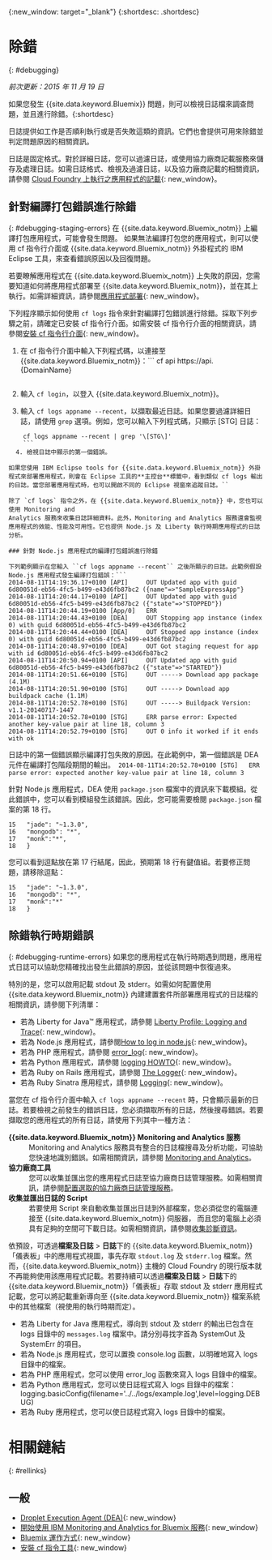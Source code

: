 {:new_window: target="_blank"}
{:shortdesc: .shortdesc}

# 除錯
{: #debugging}

*前次更新：2015 年 11 月 19 日*

如果您發生 {{site.data.keyword.Bluemix}} 問題，則可以檢視日誌檔來調查問題，並且進行除錯。{:shortdesc}

日誌提供如工作是否順利執行或是否失敗這類的資訊。它們也會提供可用來除錯並判定問題原因的相關資訊。

日誌是固定格式。對於詳細日誌，您可以過濾日誌，或使用協力廠商記載服務來儲存及處理日誌。如需日誌格式、檢視及過濾日誌，以及協力廠商記載的相關資訊，請參閱 [Cloud Foundry 上執行之應用程式的記載](../manageapps/monitoringandlogging.html#logging_for_bluemix_apps){: new_window}。


## 針對編譯打包錯誤進行除錯
{: #debugging-staging-errors}
在 {{site.data.keyword.Bluemix_notm}} 上編譯打包應用程式，可能會發生問題。
如果無法編譯打包您的應用程式，則可以使用 cf 指令行介面或 {{site.data.keyword.Bluemix_notm}} 外掛程式的 IBM Eclipse 工具，來查看錯誤原因以及回復問題。

若要瞭解應用程式在 {{site.data.keyword.Bluemix_notm}} 上失敗的原因，您需要知道如何將應用程式部署至 {{site.data.keyword.Bluemix_notm}}，並在其上執行。如需詳細資訊，請參閱[應用程式部署](../manageapps/deployingapps.html#appdeploy){: new_window}。

下列程序顯示如何使用 `cf logs` 指令來針對編譯打包錯誤進行除錯。採取下列步驟之前，請確定已安裝 cf 指令行介面。如需安裝 cf 指令行介面的相關資訊，請參閱[安裝 cf 指令行介面](../starters/install_cli.html){: new_window}。

  1. 在 cf 指令行介面中輸入下列程式碼，以連接至 {{site.data.keyword.Bluemix_notm}}：```
	 cf api https://api.{DomainName}
	 ```
	 
  2. 輸入 `cf login`，以登入 {{site.data.keyword.Bluemix_notm}}。
  
  3. 輸入 `cf logs appname --recent`，以擷取最近日誌。如果您要過濾詳細日誌，請使用 `grep` 選項。例如，您可以輸入下列程式碼，只顯示 [STG] 日誌：
```
	cf logs appname --recent | grep '\[STG\]'
	```
  4. 檢視日誌中顯示的第一個錯誤。
  
如果您使用 IBM Eclipse tools for {{site.data.keyword.Bluemix_notm}} 外掛程式來部署應用程式，則會在 Eclipse 工具的**主控台**標籤中，看到類似 cf logs 輸出的日誌。當您部署應用程式時，也可以開啟不同的 Eclipse 視窗來追蹤日誌。``

除了 `cf logs` 指令之外，在 {{site.data.keyword.Bluemix_notm}} 中，您也可以使用 Monitoring and
Analytics 服務來收集日誌詳細資料。此外，Monitoring and Analytics 服務還會監視應用程式的效能、性能及可用性。它也提供 Node.js 及 Liberty 執行時期應用程式的日誌分析。  

### 針對 Node.js 應用程式的編譯打包錯誤進行除錯

下列範例顯示在您輸入 ``cf logs appname --recent`` 之後所顯示的日誌。此範例假設 Node.js 應用程式發生編譯打包錯誤：```
2014-08-11T14:19:36.17+0100 [API]     OUT Updated app with guid 6d80051d-eb56-4fc5-b499-e43d6fb87bc2 ({name"=>"SampleExpressApp"}
2014-08-11T14:20:44.17+0100 [API]     OUT Updated app with guid 6d80051d-eb56-4fc5-b499-e43d6fb87bc2 ({"state"=>"STOPPED"})
2014-08-11T14:20:44.19+0100 [App/0]   ERR
2014-08-11T14:20:44.43+0100 [DEA]     OUT Stopping app instance (index 0) with guid 6d80051d-eb56-4fc5-b499-e43d6fb87bc2
2014-08-11T14:20:44.44+0100 [DEA]     OUT Stopped app instance (index 0) with guid 6d80051d-eb56-4fc5-b499-e43d6fb87bc2
2014-08-11T14:20:48.97+0100 [DEA]     OUT Got staging request for app with id 6d80051d-eb56-4fc5-b499-e43d6fb87bc2
2014-08-11T14:20:50.94+0100 [API]     OUT Updated app with guid 6d80051d-eb56-4fc5-b499-e43d6fb87bc2 ({"state"=>"STARTED"})
2014-08-11T14:20:51.66+0100 [STG]     OUT -----> Download app package (4.1M)
2014-08-11T14:20:51.90+0100 [STG]     OUT -----> Download app buildpack cache (1.1M)
2014-08-11T14:20:52.78+0100 [STG]     OUT -----> Buildpack Version: v1.1-20140717-1447
2014-08-11T14:20:52.78+0100 [STG]     ERR parse error: Expected another key-value pair at line 18, column 3
2014-08-11T14:20:52.79+0100 [STG]     OUT 0 info it worked if it ends with ok
```

日誌中的第一個錯誤顯示編譯打包失敗的原因。在此範例中，第一個錯誤是 DEA 元件在編譯打包階段期間的輸出。```
2014-08-11T14:20:52.78+0100 [STG]   ERR parse error: expected another key-value pair at line 18, column 3```

針對 Node.js 應用程式，DEA 使用 `package.json` 檔案中的資訊來下載模組。從此錯誤中，您可以看到模組發生該錯誤。因此，您可能需要檢閱 `package.json` 檔案的第 18 行。 

```
15   "jade": "~1.3.0",
16   "mongodb": "*",
17   "monk":"*",
18   }
```
您可以看到逗點放在第 17 行結尾，因此，預期第 18 行有鍵值組。若要修正問題，請移除逗點：

```
15   "jade": "~1.3.0",
16   "mongodb": "*",
17   "monk":"*"
18   }
```

## 除錯執行時期錯誤
{: #debugging-runtime-errors}
如果您的應用程式在執行時期遇到問題，應用程式日誌可以協助您精確找出發生此錯誤的原因，並從該問題中恢復過來。 

特別的是，您可以啟用記載 stdout 及 stderr。如需如何配置使用 {{site.data.keyword.Bluemix_notm}} 內建建置套件所部署應用程式的日誌檔的相關資訊，請參閱下列清單：

  * 若為 Liberty for Java™ 應用程式，請參閱 [Liberty Profile: Logging and Trace](http://www-01.ibm.com/support/knowledgecenter/was_beta_liberty/com.ibm.websphere.wlp.nd.multiplatform.doc/ae/rwlp_logging.html){: new_window}。
  * 若為 Node.js 應用程式，請參閱[How to log in node.js](http://docs.nodejitsu.com/articles/intermediate/how-to-log){: new_window}。 
  * 若為 PHP 應用程式，請參閱 [error_log](http://php.net/manual/en/function.error-log.php){: new_window}。
  * 若為 Python 應用程式，請參閱 [logging HOWTO](https://docs.python.org/2/howto/logging.html){: new_window}。
  * 若為 Ruby on Rails 應用程式，請參閱 [The Logger](guides.rubyonrails.org/debugging_rails_applications.html#the-logger){: new_window}。
  * 若為 Ruby Sinatra 應用程式，請參閱 [Logging](http://www.sinatrarb.com/intro.html#Logging){: new_window}。
  
當您在 cf 指令行介面中輸入 `cf logs appname --recent` 時，只會顯示最新的日誌。若要檢視之前發生的錯誤日誌，您必須擷取所有的日誌，然後搜尋錯誤。若要擷取您的應用程式的所有日誌，請使用下列其中一種方法：
<dl> 
<dt><strong>{{site.data.keyword.Bluemix_notm}} Monitoring and Analytics 服務</strong></dt> 
<dd>Monitoring and Analytics 服務具有整合的日誌檔搜尋及分析功能，可協助您快速地識別錯誤。如需相關資訊，請參閱 <a href="../services/monana/index.html#gettingstartedtemplate" target="_blank">Monitoring and Analytics</a>。</dd> 
<dt><strong>協力廠商工具</strong></dt> 
<dd>您可以收集並匯出您的應用程式日誌至協力廠商日誌管理服務。如需相關資訊，請參閱<a href="http://docs.cloudfoundry.org/devguide/services/log-management-thirdparty-svc.html" target="_blank">配置選取的協力廠商日誌管理服務</a>。</dd> 
<dt><strong>收集並匯出日誌的 Script</strong></dt> 
<dd>若要使用 Script 來自動收集並匯出日誌到外部檔案，您必須從您的電腦連接至 {{site.data.keyword.Bluemix_notm}} 伺服器，
而且您的電腦上必須具有足夠的空間可下載日誌。如需相關資訊，請參閱<a href="../support/index.html#collecting-diagnostic-information" target="_blank">收集診斷資訊</a>。</dd>
</dl>

依預設，可透過**檔案及日誌** > **日誌**下的 {{site.data.keyword.Bluemix_notm}}「儀表板」中的應用程式視圖，事先存取 `stdout.log` 及 `stderr.log` 檔案。然而，{{site.data.keyword.Bluemix_notm}} 主機的
Cloud Foundry 的現行版本就不再能夠使用該應用程式記載。若要持續可以透過**檔案及日誌** > **日誌**下的 {{site.data.keyword.Bluemix_notm}}「儀表板」存取 stdout 及 stderr 應用程式記載，您可以將記載重新導向至 {{site.data.keyword.Bluemix_notm}} 檔案系統中的其他檔案（視使用的執行時期而定）。 

  * 若為 Liberty for Java 應用程式，導向到 stdout 及 stderr 的輸出已包含在 logs 目錄中的 `messages.log` 檔案中。請分別尋找字首為 SystemOut 及 SystemErr 的項目。
  * 若為 Node.js 應用程式，您可以置換 console.log 函數，以明確地寫入 logs 目錄中的檔案。
  * 若為 PHP 應用程式，您可以使用 error_log 函數來寫入 logs 目錄中的檔案。
  * 若為 Python 應用程式，您可以使日誌程式寫入 logs 目錄中的檔案：logging.basicConfig(filename='../../logs/example.log',level=logging.DEBUG)
  * 若為 Ruby 應用程式，您可以使日誌程式寫入 logs 目錄中的檔案。
 

# 相關鏈結
{: #rellinks}

## 一般

  * [Droplet Execution Agent (DEA)](http://docs.cloudfoundry.org/concepts/architecture/execution-agent.html){: new_window}
  * [開始使用 IBM Monitoring and Analytics for Bluemix 服務](../services/monana/index.html#gettingstartedtemplate){: new_window}
  * [Bluemix 運作方式](../overview/overview.html#ov_arch){: new_window}
  * [安裝 cf 指令工具](../starters/install_cli.html){: new_window}
 














